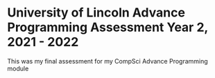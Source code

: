 # University of Lincoln Advance Programming Assessment Year 2, 2021 - 2022
 This was my final assessment for my CompSci Advance Programming module
